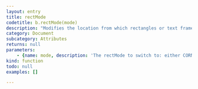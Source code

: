 ```yaml
---
layout: entry
title: rectMode
codetitle: b.rectMode(mode)
description: "Modifies the location from which rectangles or text frames draw. The default\nmode is rectMode(CORNER), which specifies the location to be the upper left\ncorner of the shape and uses the "
category: Document
subcategory: Attributes
returns: null
parameters:
    - {name: mode, description: 'The rectMode to switch to: either CORNER, CORNERS, CENTER, or RADIUS.', optional: false, type: [String]}
kind: function
todo: null
examples: []

---
```

